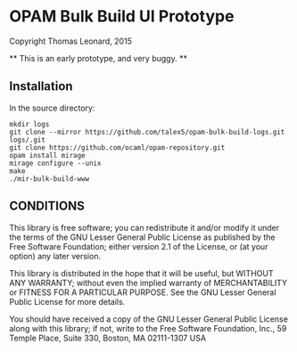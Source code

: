 OPAM Bulk Build UI Prototype
============================

Copyright Thomas Leonard, 2015


** This is an early prototype, and very buggy. **

Installation
------------

In the source directory:

    mkdir logs
    git clone --mirror https://github.com/talex5/opam-bulk-build-logs.git logs/.git
    git clone https://github.com/ocaml/opam-repository.git
    opam install mirage
    mirage configure --unix
    make
    ./mir-bulk-build-www


CONDITIONS
----------

This library is free software; you can redistribute it and/or
modify it under the terms of the GNU Lesser General Public
License as published by the Free Software Foundation; either
version 2.1 of the License, or (at your option) any later version.

This library is distributed in the hope that it will be useful,
but WITHOUT ANY WARRANTY; without even the implied warranty of
MERCHANTABILITY or FITNESS FOR A PARTICULAR PURPOSE.  See the GNU
Lesser General Public License for more details.

You should have received a copy of the GNU Lesser General Public
License along with this library; if not, write to the Free Software
Foundation, Inc., 59 Temple Place, Suite 330, Boston, MA 02111-1307  USA
